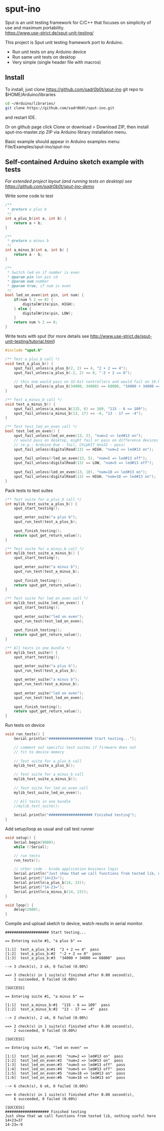 # sput-ino

Sput is an unit testing framework for C/C++ that focuses on simplicity of use and maximum portability.  
https://www.use-strict.de/sput-unit-testing/

This project is Sput unit testing framework port to Arduino.

- Run unit tests on any Arduino device
- Run same unit tests on desktop
- Very simple (single header file with macros)

## Install
To install, just clone https://github.com/sadr0b0t/sput-ino git repo to $HOME/Arduino/libraries

~~~bash
cd ~/Arduino/libraries/
git clone https://github.com/sadr0b0t/sput-ino.git
~~~

and restart IDE.

Or on github page click Clone or download > Download ZIP, then install sput-ino-master.zip ZIP via Arduino library installation menu.

Basic example should appear in Arduino examples menu: File/Examples/sput-ino/sput-ino

## Self-contained Arduino sketch example with tests
_For extended project layout (and running tests on desktop) see https://github.com/sadr0b0t/sput-ino-demo_

Write some code to test
~~~cpp
/**
 * @return a plus b
 */
int a_plus_b(int a, int b) {
    return a + b;
}

/**
 * @return a minus b
 */
int a_minus_b(int a, int b) {
    return a - b;
}

/** 
 * Switch led on if number is even
 * @param pin len pin id
 * @param num number
 * @param true, if num is even
 */
bool led_on_even(int pin, int num) {
    if(num % 2 == 0) {
        digitalWrite(pin, HIGH);
    } else {
        digitalWrite(pin, LOW);
    }
    return num % 2 == 0;
}
~~~

Write tests with sput
(for more details see http://www.use-strict.de/sput-unit-testing/tutorial.html)

~~~cpp
#include "sput.h"

/** Test a_plus_b call */
void test_a_plus_b() {
    sput_fail_unless(a_plus_b(2, 2) == 4, "2 + 2 == 4");
    sput_fail_unless(a_plus_b(-2, 2) == 0, "-2 + 2 == 0");
    
    // this one would pass on 32-bit controllers and would fail on 16-bit Arduino
    sput_fail_unless(a_plus_b(34000, 34000) == 68000, "34000 + 34000 == 68000");
}

/** Test a_minus_b call */
void test_a_minus_b() {
    sput_fail_unless(a_minus_b(115, 6) == 109, "115 - 6 == 109");
    sput_fail_unless(a_minus_b(13, 17) == -4, "13 - 17 == -4");
}

/** Test test_led_on_even call */
bool test_led_on_even() {
    sput_fail_unless(led_on_even(13, 2), "num=2 => led#13 on");
    // would pass on desktop, might fail or pass on difference devices
    // (e.g.: Arduino Due - fail, ChipKIT Uno32 - pass)
    sput_fail_unless(digitalRead(13) == HIGH, "num=2 => led#13 on");
    
    sput_fail_unless(!led_on_even(13, 5), "num=5 => led#13 off");
    sput_fail_unless(digitalRead(13) == LOW, "num=5 => led#13 off");
    
    sput_fail_unless(led_on_even(13, 18), "num=18 => led#13 on");
    sput_fail_unless(digitalRead(13) == HIGH, "num=18 => led#13 on");
}
~~~

Pack tests to test suites
~~~cpp
/** Test suite for a_plus_b call */
int mylib_test_suite_a_plus_b() {
    sput_start_testing();

    sput_enter_suite("a plus b");
    sput_run_test(test_a_plus_b);
    
    sput_finish_testing();
    return sput_get_return_value();
}

/** Test suite for a_minus_b call */
int mylib_test_suite_a_minus_b() {
    sput_start_testing();
    
    sput_enter_suite("a minus b");
    sput_run_test(test_a_minus_b);
    
    sput_finish_testing();
    return sput_get_return_value();
}

/** Test suite for led_on_even call */
int mylib_test_suite_led_on_even() {
    sput_start_testing();
    
    sput_enter_suite("led on even");
    sput_run_test(test_led_on_even);
    
    sput_finish_testing();
    return sput_get_return_value();
}

/** All tests in one bundle */
int mylib_test_suite() {
    sput_start_testing();

    sput_enter_suite("a plus b");
    sput_run_test(test_a_plus_b);
    
    sput_enter_suite("a minus b");
    sput_run_test(test_a_minus_b);
    
    sput_enter_suite("led on even");
    sput_run_test(test_led_on_even);
    
    sput_finish_testing();
    return sput_get_return_value();
}
~~~

Run tests on device
~~~cpp
void run_tests() {
    Serial.println("#################### Start testing...");

    // comment out specific test suites if firmware does not
    // fit to device memory
    
    // Test suite for a_plus_b call
    mylib_test_suite_a_plus_b();

    // Test suite for a_minus_b call
    mylib_test_suite_a_minus_b();
    
    // Test suite for led_on_even call
    mylib_test_suite_led_on_even();

    // All tests in one bundle
    //mylib_test_suite();
    
    Serial.println("#################### Finished testing");
}
~~~

Add setup/loop as usual and call test runner
~~~cpp
void setup() {
    Serial.begin(9600);
    while (!Serial);

    // run tests
    run_tests();

    // other code - kinda application business logic
    Serial.println("Just show that we call functions from tested lib, nothing useful here");
    Serial.print("14+23=");
    Serial.println(a_plus_b(14, 23));
    Serial.print("14-23=");
    Serial.println(a_minus_b(14, 23));
}

void loop() {
    delay(2000);
}
~~~

Compile and upload sketch to device, watch results in serial monitor.

~~~
#################### Start testing...

== Entering suite #1, "a plus b" ==

[1:1]  test_a_plus_b:#1  "2 + 2 == 4"  pass
[1:2]  test_a_plus_b:#2  "-2 + 2 == 0"  pass
[1:3]  test_a_plus_b:#3  "34000 + 34000 == 68000"  pass

--> 3 check(s), 3 ok, 0 failed (0.00%)

==> 3 check(s) in 1 suite(s) finished after 0.00 second(s),
    3 succeeded, 0 failed (0.00%)

[SUCCESS]

== Entering suite #1, "a minus b" ==

[1:1]  test_a_minus_b:#1  "115 - 6 == 109"  pass
[1:2]  test_a_minus_b:#2  "13 - 17 == -4"  pass

--> 2 check(s), 2 ok, 0 failed (0.00%)

==> 2 check(s) in 1 suite(s) finished after 0.00 second(s),
    2 succeeded, 0 failed (0.00%)

[SUCCESS]

== Entering suite #1, "led on even" ==

[1:1]  test_led_on_even:#1  "num=2 => led#13 on"  pass
[1:2]  test_led_on_even:#2  "num=2 => led#13 on"  pass
[1:3]  test_led_on_even:#3  "num=5 => led#13 off"  pass
[1:4]  test_led_on_even:#4  "num=5 => led#13 off"  pass
[1:5]  test_led_on_even:#5  "num=18 => led#13 on"  pass
[1:6]  test_led_on_even:#6  "num=18 => led#13 on"  pass

--> 6 check(s), 6 ok, 0 failed (0.00%)

==> 6 check(s) in 1 suite(s) finished after 0.00 second(s),
    6 succeeded, 0 failed (0.00%)

[SUCCESS]
#################### Finished testing
Just show that we call functions from tested lib, nothing useful here
14+23=37
14-23=-9
~~~

